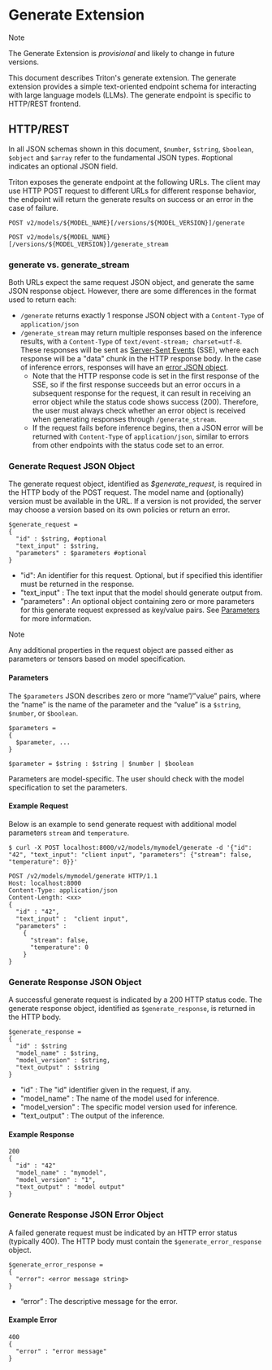 <!--
# Copyright (c) 2023, NVIDIA CORPORATION & AFFILIATES. All rights reserved.
#
# Redistribution and use in source and binary forms, with or without
# modification, are permitted provided that the following conditions
# are met:
#  * Redistributions of source code must retain the above copyright
#    notice, this list of conditions and the following disclaimer.
#  * Redistributions in binary form must reproduce the above copyright
#    notice, this list of conditions and the following disclaimer in the
#    documentation and/or other materials provided with the distribution.
#  * Neither the name of NVIDIA CORPORATION nor the names of its
#    contributors may be used to endorse or promote products derived
#    from this software without specific prior written permission.
#
# THIS SOFTWARE IS PROVIDED BY THE COPYRIGHT HOLDERS ``AS IS'' AND ANY
# EXPRESS OR IMPLIED WARRANTIES, INCLUDING, BUT NOT LIMITED TO, THE
# IMPLIED WARRANTIES OF MERCHANTABILITY AND FITNESS FOR A PARTICULAR
# PURPOSE ARE DISCLAIMED.  IN NO EVENT SHALL THE COPYRIGHT OWNER OR
# CONTRIBUTORS BE LIABLE FOR ANY DIRECT, INDIRECT, INCIDENTAL, SPECIAL,
# EXEMPLARY, OR CONSEQUENTIAL DAMAGES (INCLUDING, BUT NOT LIMITED TO,
# PROCUREMENT OF SUBSTITUTE GOODS OR SERVICES; LOSS OF USE, DATA, OR
# PROFITS; OR BUSINESS INTERRUPTION) HOWEVER CAUSED AND ON ANY THEORY
# OF LIABILITY, WHETHER IN CONTRACT, STRICT LIABILITY, OR TORT
# (INCLUDING NEGLIGENCE OR OTHERWISE) ARISING IN ANY WAY OUT OF THE USE
# OF THIS SOFTWARE, EVEN IF ADVISED OF THE POSSIBILITY OF SUCH DAMAGE.
-->

# Generate Extension

> [!NOTE]
> The Generate Extension is *provisional* and likely to change in future versions.

This document describes Triton's generate extension. The generate
extension provides a simple text-oriented endpoint schema for interacting with
large language models (LLMs). The generate endpoint is specific to HTTP/REST
frontend.

## HTTP/REST

In all JSON schemas shown in this document, `$number`, `$string`, `$boolean`,
`$object` and `$array` refer to the fundamental JSON types. #optional
indicates an optional JSON field.

Triton exposes the generate endpoint at the following URLs. The client may use
HTTP POST request to different URLs for different response behavior, the
endpoint will return the generate results on success or an error in the case of
failure.

```
POST v2/models/${MODEL_NAME}[/versions/${MODEL_VERSION}]/generate

POST v2/models/${MODEL_NAME}[/versions/${MODEL_VERSION}]/generate_stream
```

### generate vs. generate_stream

Both URLs expect the same request JSON object, and generate the same JSON
response object. However, there are some differences in the format used to
return each:
* `/generate` returns exactly 1 response JSON object with a
`Content-Type` of `application/json`
* `/generate_stream` may return multiple responses based on the inference
results, with a `Content-Type` of `text/event-stream; charset=utf-8`.
These responses will be sent as
[Server-Sent Events](https://html.spec.whatwg.org/multipage/server-sent-events.html#server-sent-events)
(SSE), where each response will be a "data" chunk in the HTTP
response body. In the case of inference errors, responses will have
an [error JSON object](#generate-response-json-error-object).
    * Note that the HTTP response code is set in the first response of the SSE,
    so if the first response succeeds but an error occurs in a subsequent
    response for the request, it can result in receiving an error object
    while the status code shows success (200). Therefore, the user must
    always check whether an error object is received when generating
    responses through `/generate_stream`.
    * If the request fails before inference begins, then a JSON error will
    be returned with `Content-Type` of `application/json`, similar to errors
    from other endpoints with the status code set to an error.

### Generate Request JSON Object

The generate request object, identified as *$generate_request*, is
required in the HTTP body of the POST request. The model name and
(optionally) version must be available in the URL. If a version is not
provided, the server may choose a version based on its own policies or
return an error.

    $generate_request =
    {
      "id" : $string, #optional
      "text_input" : $string,
      "parameters" : $parameters #optional
    }

* "id": An identifier for this request. Optional, but if specified this identifier must be returned in the response.
* "text_input" : The text input that the model should generate output from.
* "parameters" : An optional object containing zero or more parameters for this
  generate request expressed as key/value pairs. See
  [Parameters](#parameters) for more information.

> [!NOTE]
> Any additional properties in the request object are passed either as
> parameters or tensors based on model specification.

#### Parameters

The `$parameters` JSON describes zero or more “name”/”value” pairs,
where the “name” is the name of the parameter and the “value” is a
`$string`, `$number`, or `$boolean`.

    $parameters =
    {
      $parameter, ...
    }

    $parameter = $string : $string | $number | $boolean

Parameters are model-specific. The user should check with the model
specification to set the parameters.

#### Example Request

Below is an example to send generate request with additional model parameters `stream` and `temperature`.

```
$ curl -X POST localhost:8000/v2/models/mymodel/generate -d '{"id": "42", "text_input": "client input", "parameters": {"stream": false, "temperature": 0}}'

POST /v2/models/mymodel/generate HTTP/1.1
Host: localhost:8000
Content-Type: application/json
Content-Length: <xx>
{
  "id" : "42",
  "text_input" :  "client input",
  "parameters" :
    {
      "stream": false,
      "temperature": 0
    }
}
```

### Generate Response JSON Object

A successful generate request is indicated by a 200 HTTP status code.
The generate response object, identified as `$generate_response`, is returned in
the HTTP body.

    $generate_response =
    {
      "id" : $string
      "model_name" : $string,
      "model_version" : $string,
      "text_output" : $string
    }

* "id" : The "id" identifier given in the request, if any.
* "model_name" : The name of the model used for inference.
* "model_version" : The specific model version used for inference.
* "text_output" : The output of the inference.

#### Example Response

```
200
{
  "id" : "42"
  "model_name" : "mymodel",
  "model_version" : "1",
  "text_output" : "model output"
}
```

### Generate Response JSON Error Object

A failed generate request must be indicated by an HTTP error status
(typically 400). The HTTP body must contain the
`$generate_error_response` object.

    $generate_error_response =
    {
      "error": <error message string>
    }

* “error” : The descriptive message for the error.

#### Example Error

```
400
{
  "error" : "error message"
}
```
